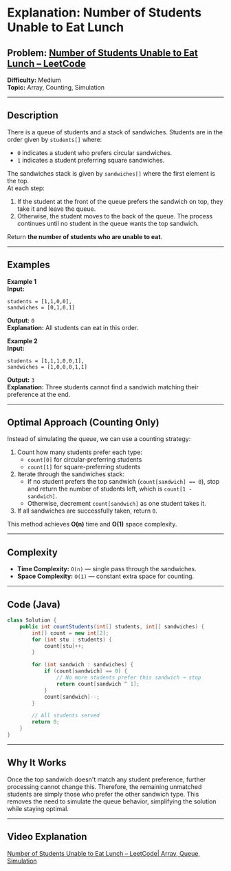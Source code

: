 # **Explanation: Number of Students Unable to Eat Lunch**

## **Problem:** [Number of Students Unable to Eat Lunch – LeetCode](https://leetcode.com/problems/number-of-students-unable-to-eat-lunch/)

**Difficulty:** Medium  
**Topic:** Array, Counting, Simulation

---

## **Description**  
There is a queue of students and a stack of sandwiches. Students are in the order given by `students[]` where:
- `0` indicates a student who prefers circular sandwiches.
- `1` indicates a student preferring square sandwiches.

The sandwiches stack is given by `sandwiches[]` where the first element is the top.  
At each step:
1. If the student at the front of the queue prefers the sandwich on top, they take it and leave the queue.
2. Otherwise, the student moves to the back of the queue.
The process continues until no student in the queue wants the top sandwich.

Return **the number of students who are unable to eat**.

---

## **Examples**

**Example 1**  
**Input:**  
```text
students = [1,1,0,0],  
sandwiches = [0,1,0,1]
```
**Output:** `0`  
**Explanation:** All students can eat in this order.

**Example 2**  
**Input:**  
```text
students = [1,1,1,0,0,1],  
sandwiches = [1,0,0,0,1,1]
```
**Output:** `3`  
**Explanation:** Three students cannot find a sandwich matching their preference at the end.

---

## **Optimal Approach (Counting Only)**

Instead of simulating the queue, we can use a counting strategy:

1. Count how many students prefer each type:
   - `count[0]` for circular-preferring students
   - `count[1]` for square-preferring students
2. Iterate through the sandwiches stack:
   - If no student prefers the top sandwich (`count[sandwich] == 0`), stop and return the number of students left, which is `count[1 - sandwich]`.
   - Otherwise, decrement `count[sandwich]` as one student takes it.
3. If all sandwiches are successfully taken, return `0`.

This method achieves **O(n)** time and **O(1)** space complexity.

---

## **Complexity**

- **Time Complexity:** `O(n)` — single pass through the sandwiches.
- **Space Complexity:** `O(1)` — constant extra space for counting.

---

## **Code (Java)**

```java
class Solution {
    public int countStudents(int[] students, int[] sandwiches) {
        int[] count = new int[2];
        for (int stu : students) {
            count[stu]++;
        }

        for (int sandwich : sandwiches) {
            if (count[sandwich] == 0) {
                // No more students prefer this sandwich → stop
                return count[sandwich ^ 1];
            }
            count[sandwich]--;
        }

        // All students served
        return 0;
    }
}
```

---

## **Why It Works**

Once the top sandwich doesn't match any student preference, further processing cannot change this. Therefore, the remaining unmatched students are simply those who prefer the other sandwich type. This removes the need to simulate the queue behavior, simplifying the solution while staying optimal.

---

## **Video Explanation**  
[Number of Students Unable to Eat Lunch – LeetCode| Array, Queue, Simulation](https://www.youtube.com/watch?v=aSNb6BSw0p0&utm_source=chatgpt.com)
